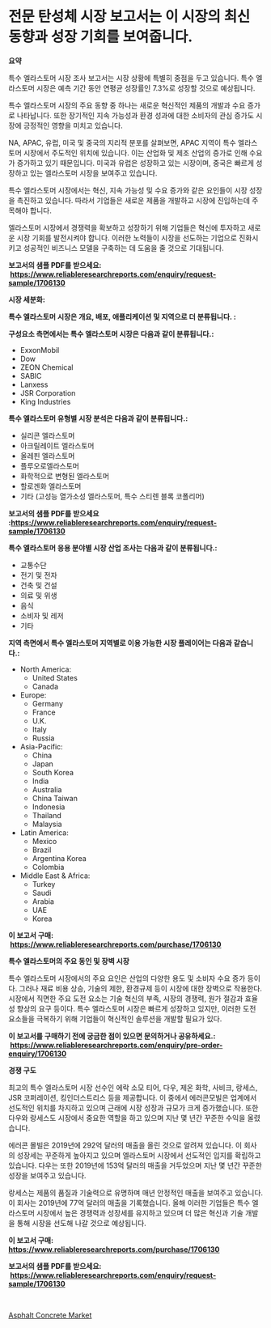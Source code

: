 <p><h1>전문 탄성체 시장 보고서는 이 시장의 최신 동향과 성장 기회를 보여줍니다.</h1></p><p><strong>요약</strong></p>
<p><p>특수 엘라스토머 시장 조사 보고서는 시장 상황에 특별히 중점을 두고 있습니다. 특수 엘라스토머 시장은 예측 기간 동안 연평균 성장률인 7.3%로 성장할 것으로 예상됩니다.</p><p>특수 엘라스토머 시장의 주요 동향 중 하나는 새로운 혁신적인 제품의 개발과 수요 증가로 나타납니다. 또한 장기적인 지속 가능성과 환경 성과에 대한 소비자의 관심 증가도 시장에 긍정적인 영향을 미치고 있습니다.</p><p>NA, APAC, 유럽, 미국 및 중국의 지리적 분포를 살펴보면, APAC 지역이 특수 엘라스토머 시장에서 주도적인 위치에 있습니다. 이는 산업화 및 제조 산업의 증가로 인해 수요가 증가하고 있기 때문입니다. 미국과 유럽은 성장하고 있는 시장이며, 중국은 빠르게 성장하고 있는 엘라스토머 시장을 보여주고 있습니다.</p><p>특수 엘라스토머 시장에서는 혁신, 지속 가능성 및 수요 증가와 같은 요인들이 시장 성장을 촉진하고 있습니다. 따라서 기업들은 새로운 제품을 개발하고 시장에 진입하는데 주목해야 합니다.</p><p>엘라스토머 시장에서 경쟁력을 확보하고 성장하기 위해 기업들은 혁신에 투자하고 새로운 시장 기회를 발전시켜야 합니다. 이러한 노력들이 시장을 선도하는 기업으로 진화시키고 성공적인 비즈니스 모델을 구축하는 데 도움을 줄 것으로 기대됩니다.</p></p>
<p><strong>보고서의 샘플 PDF를 받으세요: &nbsp;<a href="https://www.reliableresearchreports.com/enquiry/request-sample/1706130">https://www.reliableresearchreports.com/enquiry/request-sample/1706130</a></strong></p>
<p><strong>시장 세분화:</strong></p>
<p><strong> 특수 엘라스토머 시장은 개요, 배포, 애플리케이션 및 지역으로 더 분류됩니다. :</strong></p>
<p><strong>구성요소 측면에서는 특수 엘라스토머 시장은 다음과 같이 분류됩니다.:</strong></p>
<p><ul><li>ExxonMobil</li><li>Dow</li><li>ZEON Chemical</li><li>SABIC</li><li>Lanxess</li><li>JSR Corporation</li><li>King Industries</li></ul></p>
<p><strong> 특수 엘라스토머 유형별 시장 분석은 다음과 같이 분류됩니다.:</strong></p>
<p><ul><li>실리콘 엘라스토머</li><li>아크릴레이트 엘라스토머</li><li>올레핀 엘라스토머</li><li>플루오로엘라스토머</li><li>화학적으로 변형된 엘라스토머</li><li>할로겐화 엘라스토머</li><li>기타 (고성능 열가소성 엘라스토머, 특수 스티렌 블록 코폴리머)</li></ul></p>
<p><strong>보고서의 샘플 PDF를 받으세요 :<a href="https://www.reliableresearchreports.com/enquiry/request-sample/1706130">https://www.reliableresearchreports.com/enquiry/request-sample/1706130</a></strong></p>
<p><strong> 특수 엘라스토머 응용 분야별 시장 산업 조사는 다음과 같이 분류됩니다.:</strong></p>
<p><ul><li>교통수단</li><li>전기 및 전자</li><li>건축 및 건설</li><li>의료 및 위생</li><li>음식</li><li>소비자 및 레저</li><li>기타</li></ul></p>
<p><strong>지역 측면에서 특수 엘라스토머 지역별로 이용 가능한 시장 플레이어는 다음과 같습니다.:</strong></p>
<p><ul>
    <li>
        North America:
        <ul>
            <li>United States</li>
            <li>Canada</li>
        </ul>
    </li>
    <li>
        Europe:
        <ul>
            <li>Germany</li>
            <li>France</li>
            <li>U.K.</li>
            <li>Italy</li>
            <li>Russia</li>
        </ul>
    </li>
    <li>
        Asia-Pacific:
        <ul>
            <li>China</li>
            <li>Japan</li>
            <li>South Korea</li>
            <li>India</li>
            <li>Australia</li>
            <li>China Taiwan</li>
            <li>Indonesia</li>
            <li>Thailand</li>
            <li>Malaysia</li>
        </ul>
    </li>
    <li>
        Latin America:
        <ul>
            <li>Mexico</li>
            <li>Brazil</li>
            <li>Argentina Korea</li>
            <li>Colombia</li>
        </ul>
    </li>
    <li>
        Middle East & Africa:
        <ul>
            <li>Turkey</li>
            <li>Saudi</li>
            <li>Arabia</li>
            <li>UAE</li>
            <li>Korea</li>
        </ul>
    </li>
    </ul></p>
<p><strong>이 보고서 구매: &nbsp;<a href="https://www.reliableresearchreports.com/purchase/1706130">https://www.reliableresearchreports.com/purchase/1706130</a></strong></p>
<p><strong>특수 엘라스토머의 주요 동인 및 장벽 시장</strong></p>
<p><p>특수 엘라스토머 시장에서의 주요 요인은 산업의 다양한 용도 및 소비자 수요 증가 등이다. 그러나 재료 비용 상승, 기술의 제한, 환경규제 등이 시장에 대한 장벽으로 작용한다. 시장에서 직면한 주요 도전 요소는 기술 혁신의 부족, 시장의 경쟁력, 원가 절감과 효율성 향상의 요구 등이다. 특수 엘라스토머 시장은 빠르게 성장하고 있지만, 이러한 도전 요소들을 극복하기 위해 기업들이 혁신적인 솔루션을 개발할 필요가 있다.</p></p>
<p><strong>이 보고서를 구매하기 전에 궁금한 점이 있으면 문의하거나 공유하세요.: &nbsp;<a href="https://www.reliableresearchreports.com/enquiry/pre-order-enquiry/1706130">https://www.reliableresearchreports.com/enquiry/pre-order-enquiry/1706130</a></strong></p>
<p><strong>경쟁 구도</strong></p>
<p><p>최고의 특수 엘라스토머 시장 선수인 에락 소모 티어, 다우, 제온 화학, 사비크, 랑세스, JSR 코퍼레이션, 킹인더스트리스 등을 제공합니다. 이 중에서 에러콘모빌은 업계에서 선도적인 위치를 차지하고 있으며 근래에 시장 성장과 규모가 크게 증가했습니다. 또한 다우와 랑세스도 시장에서 중요한 역할을 하고 있으며 지난 몇 년간 꾸준한 수익을 올렸습니다. </p><p>에러콘 몰빌은 2019년에 292억 달러의 매출을 올린 것으로 알려져 있습니다. 이 회사의 성장세는 꾸준하게 높아지고 있으며 엘라스토머 시장에서 선도적인 입지를 확립하고 있습니다. 다우는 또한 2019년에 153억 달러의 매출을 거두었으며 지난 몇 년간 꾸준한 성장을 보여주고 있습니다. </p><p>랑세스는 제품의 품질과 기술력으로 유명하며 매년 안정적인 매출을 보여주고 있습니다. 이 회사는 2019년에 77억 달러의 매출을 기록했습니다. 올해 이러한 기업들은 특수 엘라스토머 시장에서 높은 경쟁력과 성장세를 유지하고 있으며 더 많은 혁신과 기술 개발을 통해 시장을 선도해 나갈 것으로 예상됩니다.</p></p>
<p><strong>이 보고서 구매: &nbsp; <a href="https://www.reliableresearchreports.com/purchase/1706130">https://www.reliableresearchreports.com/purchase/1706130</a></strong></p>
<p><strong>보고서의 샘플 PDF를 받으세요: &nbsp;<a href="https://www.reliableresearchreports.com/enquiry/request-sample/1706130">https://www.reliableresearchreports.com/enquiry/request-sample/1706130</a></strong><strong></strong></p>
<p>&nbsp;</p>
<p><p><a href="https://github.com/Hazelklievgspy6vdcsmu106w/Market-Research-Report-List-1/blob/main/asphalt-concrete-market.md">Asphalt Concrete Market</a></p></p>